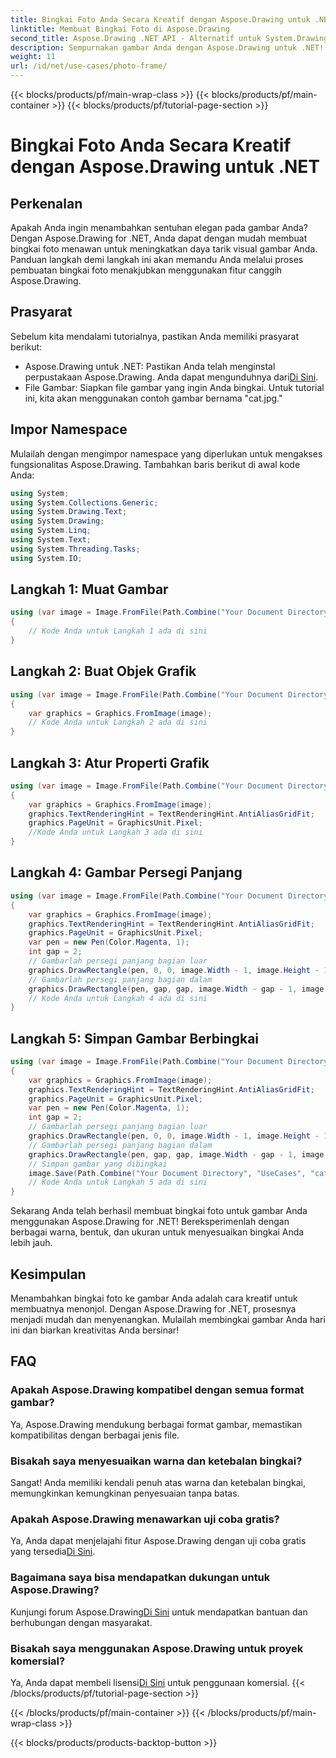 ```yaml
---
title: Bingkai Foto Anda Secara Kreatif dengan Aspose.Drawing untuk .NET
linktitle: Membuat Bingkai Foto di Aspose.Drawing
second_title: Aspose.Drawing .NET API - Alternatif untuk System.Drawing.Common
description: Sempurnakan gambar Anda dengan Aspose.Drawing untuk .NET! Ikuti panduan langkah demi langkah kami untuk membuat bingkai foto yang menakjubkan. Jelajahi Aspose.Drawing untuk .NET sekarang!
weight: 11
url: /id/net/use-cases/photo-frame/
---
```


{{< blocks/products/pf/main-wrap-class >}}
{{< blocks/products/pf/main-container >}}
{{< blocks/products/pf/tutorial-page-section >}}

# Bingkai Foto Anda Secara Kreatif dengan Aspose.Drawing untuk .NET

## Perkenalan
Apakah Anda ingin menambahkan sentuhan elegan pada gambar Anda? Dengan Aspose.Drawing for .NET, Anda dapat dengan mudah membuat bingkai foto menawan untuk meningkatkan daya tarik visual gambar Anda. Panduan langkah demi langkah ini akan memandu Anda melalui proses pembuatan bingkai foto menakjubkan menggunakan fitur canggih Aspose.Drawing.
## Prasyarat
Sebelum kita mendalami tutorialnya, pastikan Anda memiliki prasyarat berikut:
-  Aspose.Drawing untuk .NET: Pastikan Anda telah menginstal perpustakaan Aspose.Drawing. Anda dapat mengunduhnya dari[Di Sini](https://releases.aspose.com/drawing/net/).
- File Gambar: Siapkan file gambar yang ingin Anda bingkai. Untuk tutorial ini, kita akan menggunakan contoh gambar bernama "cat.jpg."
## Impor Namespace
Mulailah dengan mengimpor namespace yang diperlukan untuk mengakses fungsionalitas Aspose.Drawing. Tambahkan baris berikut di awal kode Anda:
```csharp
using System;
using System.Collections.Generic;
using System.Drawing.Text;
using System.Drawing;
using System.Linq;
using System.Text;
using System.Threading.Tasks;
using System.IO;
```
## Langkah 1: Muat Gambar
```csharp
using (var image = Image.FromFile(Path.Combine("Your Document Directory", "UseCases", "cat.jpg")))
{
    // Kode Anda untuk Langkah 1 ada di sini
}
```
## Langkah 2: Buat Objek Grafik
```csharp
using (var image = Image.FromFile(Path.Combine("Your Document Directory", "UseCases", "cat.jpg")))
{
    var graphics = Graphics.FromImage(image);
    // Kode Anda untuk Langkah 2 ada di sini
}
```
## Langkah 3: Atur Properti Grafik
```csharp
using (var image = Image.FromFile(Path.Combine("Your Document Directory", "UseCases", "cat.jpg")))
{
    var graphics = Graphics.FromImage(image);
    graphics.TextRenderingHint = TextRenderingHint.AntiAliasGridFit;
    graphics.PageUnit = GraphicsUnit.Pixel;
    //Kode Anda untuk Langkah 3 ada di sini
}
```
## Langkah 4: Gambar Persegi Panjang
```csharp
using (var image = Image.FromFile(Path.Combine("Your Document Directory", "UseCases", "cat.jpg")))
{
    var graphics = Graphics.FromImage(image);
    graphics.TextRenderingHint = TextRenderingHint.AntiAliasGridFit;
    graphics.PageUnit = GraphicsUnit.Pixel;
    var pen = new Pen(Color.Magenta, 1);
    int gap = 2;
    // Gambarlah persegi panjang bagian luar
    graphics.DrawRectangle(pen, 0, 0, image.Width - 1, image.Height - 1);
    // Gambarlah persegi panjang bagian dalam
    graphics.DrawRectangle(pen, gap, gap, image.Width - gap - 1, image.Height - gap - 1);
    // Kode Anda untuk Langkah 4 ada di sini
}
```
## Langkah 5: Simpan Gambar Berbingkai
```csharp
using (var image = Image.FromFile(Path.Combine("Your Document Directory", "UseCases", "cat.jpg")))
{
    var graphics = Graphics.FromImage(image);
    graphics.TextRenderingHint = TextRenderingHint.AntiAliasGridFit;
    graphics.PageUnit = GraphicsUnit.Pixel;
    var pen = new Pen(Color.Magenta, 1);
    int gap = 2;
    // Gambarlah persegi panjang bagian luar
    graphics.DrawRectangle(pen, 0, 0, image.Width - 1, image.Height - 1);
    // Gambarlah persegi panjang bagian dalam
    graphics.DrawRectangle(pen, gap, gap, image.Width - gap - 1, image.Height - gap - 1);
    // Simpan gambar yang dibingkai
    image.Save(Path.Combine("Your Document Directory", "UseCases", "cat_with_honor_out.jpg"));
    // Kode Anda untuk Langkah 5 ada di sini
}
```
Sekarang Anda telah berhasil membuat bingkai foto untuk gambar Anda menggunakan Aspose.Drawing for .NET! Bereksperimenlah dengan berbagai warna, bentuk, dan ukuran untuk menyesuaikan bingkai Anda lebih jauh.
## Kesimpulan
Menambahkan bingkai foto ke gambar Anda adalah cara kreatif untuk membuatnya menonjol. Dengan Aspose.Drawing for .NET, prosesnya menjadi mudah dan menyenangkan. Mulailah membingkai gambar Anda hari ini dan biarkan kreativitas Anda bersinar!
## FAQ
### Apakah Aspose.Drawing kompatibel dengan semua format gambar?
Ya, Aspose.Drawing mendukung berbagai format gambar, memastikan kompatibilitas dengan berbagai jenis file.
### Bisakah saya menyesuaikan warna dan ketebalan bingkai?
Sangat! Anda memiliki kendali penuh atas warna dan ketebalan bingkai, memungkinkan kemungkinan penyesuaian tanpa batas.
### Apakah Aspose.Drawing menawarkan uji coba gratis?
 Ya, Anda dapat menjelajahi fitur Aspose.Drawing dengan uji coba gratis yang tersedia[Di Sini](https://releases.aspose.com/).
### Bagaimana saya bisa mendapatkan dukungan untuk Aspose.Drawing?
 Kunjungi forum Aspose.Drawing[Di Sini](https://forum.aspose.com/c/diagram/17) untuk mendapatkan bantuan dan berhubungan dengan masyarakat.
### Bisakah saya menggunakan Aspose.Drawing untuk proyek komersial?
 Ya, Anda dapat membeli lisensi[Di Sini](https://purchase.aspose.com/buy) untuk penggunaan komersial.
{{< /blocks/products/pf/tutorial-page-section >}}

{{< /blocks/products/pf/main-container >}}
{{< /blocks/products/pf/main-wrap-class >}}

{{< blocks/products/products-backtop-button >}}

